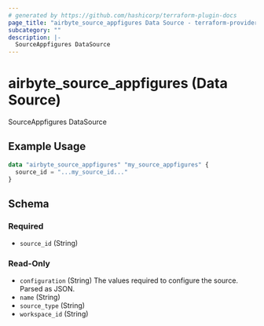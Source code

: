 ```yaml
---
# generated by https://github.com/hashicorp/terraform-plugin-docs
page_title: "airbyte_source_appfigures Data Source - terraform-provider-airbyte"
subcategory: ""
description: |-
  SourceAppfigures DataSource
---
```


# airbyte_source_appfigures (Data Source)

SourceAppfigures DataSource

## Example Usage

```terraform
data "airbyte_source_appfigures" "my_source_appfigures" {
  source_id = "...my_source_id..."
}
```

<!-- schema generated by tfplugindocs -->
## Schema

### Required

- `source_id` (String)

### Read-Only

- `configuration` (String) The values required to configure the source. Parsed as JSON.
- `name` (String)
- `source_type` (String)
- `workspace_id` (String)

